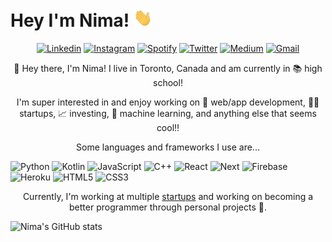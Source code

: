 
<h1>Hey I'm Nima! <img src="https://raw.githubusercontent.com/ABSphreak/ABSphreak/master/gifs/Hi.gif" width="30px"> </h1>

<p align="center">
<a href=https://www.linkedin.com/in/nima-pourjafar-8719a21a6//"><img src="https://img.shields.io/badge/-NimaPourjafar-1A1B27?style=for-the-badge&amp;logo=Linkedin&amp;logoColor=white&amp;link=https://www.linkedin.com/in/nima-pourjafar-8719a21a6/" alt="Linkedin"></a>
<a href="https://www.instagram.com/nima.pourjafar/"><img src="https://img.shields.io/badge/-nima.pourjafar-9631cc?style=for-the-badge&amp;logo=Instagram&amp;logoColor=white&amp;link=https://www.instagram.com/nima.pourjafar/"alt="Instagram"></a>
<a href="https://open.spotify.com/user/xgoldengamerx"><img src="https://img.shields.io/badge/-xgoldengamerx-38B9AB?style=for-the-badge&amp;logo=Spotify&amp;logoColor=white&amp;link=https://open.spotify.com/user/xgoldengamerx" alt="Spotify"></a>
<a href="https://twitter.com/PourjafarNima"><img src="https://img.shields.io/badge/-pourjafarnima-628FDB?style=for-the-badge&amp;logo=Twitter&amp;logoColor=white&amp;link=https://twitter.com/PourjafarNima" alt="Twitter"></a>
<a href="https://nimapourjafar.medium.com/"><img src="https://img.shields.io/badge/-nimapourjafar-2A3752?style=for-the-badge&amp;logo=Medium&amp;logoColor=white&amp;link=https://nimapourjafar.medium.com/" alt="Medium"></a>
<a href="mailto:nima.pourjafar123@gmail.com"><img src="https://img.shields.io/badge/-nima.pourjafar123@gmail.com-610cff?style=for-the-badge&amp;logo=Gmail&amp;logoColor=white&amp;link=mailto:nima.pourjafar123@gmail.com" alt="Gmail"></a>
</p>

<p align="center">📣 Hey there, I'm Nima! I live in  Toronto, Canada and am currently in 📚 high school!</p>

<p align="center">I'm super interested in and enjoy working on 📱 web/app development, 🧑‍💻 startups, 📈 investing, 🤖 machine learning, and anything else that seems cool‼️</p>

<p align="center">Some languages and frameworks I use are...</p>

![Python](https://img.shields.io/badge/-Python-000000?style=flat&logo=python)
![Kotlin](https://img.shields.io/badge/-Kotlin-000000?style=flat&logo=kotlin)
![JavaScript](https://img.shields.io/badge/-JavaScript-000000?style=flat&logo=javascript)
![C++](https://img.shields.io/badge/-C++-000000?style=flat&logo=c%2B%2B)
![React](https://img.shields.io/badge/-React-000000?style=flat&logo=React&logoColor=4285F4)
![Next](https://img.shields.io/badge/-Next.js-000000?style=flat&logo=Next&logoColor=339933)
![Firebase](https://img.shields.io/badge/-Firebase-000000?style=flat&logo=firebase)
![Heroku](https://img.shields.io/badge/-Heroku-000000?style=flat&logo=heroku)
![HTML5](https://img.shields.io/badge/-HTML5-000000?style=flat&logo=HTML5)
![CSS3](https://img.shields.io/badge/-CSS3-000000?style=flat&logo=CSS3)

<p align="center">Currently, I'm working at multiple <a href=https://www.linkedin.com/in/nima-pourjafar-8719a21a6//>startups</a>  and working on becoming a better programmer through personal projects 🧠.</p>


![Nima's GitHub stats](https://github-readme-stats.vercel.app/api?username=nimapourjafar&count_private=true&theme=tokyonight)

